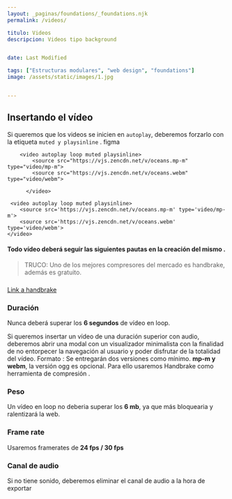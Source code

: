 ```yaml
---
layout: _paginas/foundations/_foundations.njk
permalink: /videos/

titulo: Videos
descripcion: Videos tipo background


date: Last Modified

tags: ["Estructuras modulares", "web design", "foundations"]
image: /assets/static/images/1.jpg


---
```



## Insertando el vídeo
Si queremos que los videos se inicien en `autoplay`, deberemos forzarlo con la etiqueta `muted y playsinline` . figma



        <video autoplay loop muted playsinline>
            <source src="https://vjs.zencdn.net/v/oceans.mp-m" type="video/mp-m">
            <source src="https://vjs.zencdn.net/v/oceans.webm" type="video/webm">
           
          </video>

```
 <video autoplay loop muted playsinline>
    <source src='https://vjs.zencdn.net/v/oceans.mp-m' type='video/mp-m'>
    <source src='https://vjs.zencdn.net/v/oceans.webm' type='video/webm'>
</video>

```



#### Todo vídeo deberá seguir las siguientes pautas en la creación del mismo .


> TRUCO:
> Uno de los mejores compresores del mercado es handbrake, además es gratuito.

### 

[Link a handbrake ]( https://handbrake.fr/)


### Duración 

Nunca deberá superar los **6 segundos** de vídeo en loop.

Si queremos insertar un vídeo de una duración superior con audio, deberemos abrir una modal con un visualizador minimalista con la finalidad de no entorpecer la navegación al usuario y poder disfrutar de la totalidad del vídeo.
Formato :
Se entregarán dos versiones como mínimo. **mp-m y webm**, la versión ogg es opcional. Para ello usaremos Handbrake como herramienta de compresión .

### Peso 
Un vídeo en loop no deberia superar los **6 mb**, ya que más bloquearia y ralentizará la web.
### Frame rate 
Usaremos framerates de **24 fps / 30 fps**
### Canal de audio 
Si no tiene sonido, deberemos eliminar el canal de audio a la hora de exportar